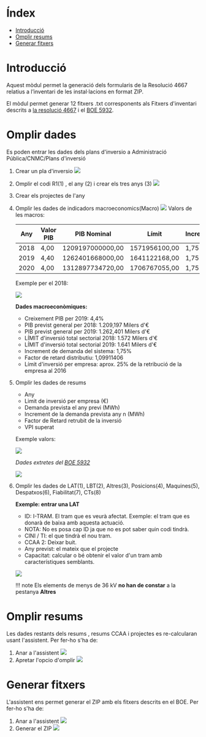 # Índex

- [Introducció](#introduccio)
- [Omplir resums](#omplir-resums)
- [Generar fitxers](#generar-fitxers)


# Introducció

Aquest mòdul permet la generació dels formularis de la Resolució 4667 relatius
a l’inventari de les instal·lacions en format ZIP.

El mòdul permet generar 12 fitxers .txt corresponents als Fitxers d'inventari descrits
a [la resolució 4667](http://www.boe.es/boe/dias/2017/04/28/pdfs/BOE-A-2017-4667.pdf)
i el [BOE 5932](https://www.boe.es/boe/dias/2016/06/17/pdfs/BOE-A-2016-5932.pdf).


# Omplir dades

Es poden entrar les dades dels plans d'inversio a Administració Pública/CNMC/Plans d'inversió

1. Crear un pla d'inversio
![](../../_static/cnmc/4667/planes1.png)
2. Omplir el codi R1(1) , el any (2) i crear els tres anys (3)
![](../../_static/cnmc/4667/planes2.png)
3. Crear els projectes de l'any
4. Omplir les dades de indicadors macroeconomics(Macro)
![](../../_static/cnmc/4667/planes3.png)
    Valors de les macros:

    | Any    | Valor PIB | PIB Nominal        | Límit              | Increment |
    |--------|-----------|--------------------|--------------------|-----------|
    | 2018   | 4,00      | 1209197000000,00   | 1571956100,00      | 1,75      |
    | 2019   | 4,40      | 1262401668000,00   | 1641122168,00      | 1,75      |
    | 2020   | 4,00      | 1312897734720,00   | 1706767055,00      | 1,75      |

    Exemple per el 2018:

    ![](../../_static/cnmc/4667/exemple2018.png)

    **Dades macroeconòmiques:**

    - Creixement PIB per 2019: 4,4%
    - PIB previst general per 2018: 1.209,197 Milers d'€
    - PIB previst general per 2019: 1.262,401 Milers d'€
    - LÍMIT d'inversió total sectorial 2018: 1.572 Milers d'€
    - LÍMIT d'inversió total sectorial 2019: 1.641 Milers d'€
    - Increment de demanda del sistema: 1,75%
    - Factor de retard distributiu: 1,09911406
    - Límit d'inversió per empresa: aprox. 25% de la retribució de la empresa al 2016

5. Omplir les dades de resums
    - Any
    - Limit de inversió per empresa (€)
    - Demanda prevista el any previ (MWh)
    - Increment de la demanda prevista any n (MWh)
    - Factor de Retard retrubit de la inversió
    - VPI superat

    Exemple valors:

    ![](../../_static/cnmc/4667/exemple_valors.png)

    _Dades extretes del [BOE 5932](https://www.boe.es/boe/dias/2016/06/17/pdfs/BOE-A-2016-5932.pdf)_

    ![](../../_static/cnmc/4667/exemple_resum.png)

6. Omplir les dades de LAT(1), LBT(2), Altres(3), Posicions(4), Maquines(5), Despatxos(6), Fiabilitat(7), CTs(8)

    **Exemple: entrar una LAT**

    - ID: I-TRAM. El tram que es veurà afectat. Exemple: el tram que es donarà de
    baixa amb aquesta actuació.
    - NOTA: No es posa cap ID ja que no es pot saber quin codi tindrà.
    - CINI / TI: el que tindrà el nou tram.
    - CCAA 2: Deixar buit.
    - Any previst: el mateix que el projecte
    - Capacitat: calcular o bé obtenir el valor d'un tram amb característiques semblants.

    ![](../../_static/cnmc/4667/lat.png)

    !!! note
	    Els elements de menys de 36 kV **no han de constar** a la pestanya **Altres**

# Omplir resums

Les dades restants dels resums , resums CCAA i projectes es re-calcularan usant l'assistent. Per fer-ho s'ha de:

1. Anar a l'assistent
![](../../_static/cnmc/4667/wizard_pla1.png)
2. Apretar l'opcio d'omplir
![](../../_static/cnmc/4667/wizard_pla2.png)

# Generar fitxers

L'assistent ens permet generar el ZIP amb els fitxers descrits en el BOE. Per fer-ho s'ha de:

 1. Anar a l'assistent
 ![](../../_static/cnmc/4667/wizard_pla3.png)
 2. Generar el ZIP
 ![](../../_static/cnmc/4667/wizard_pla4.png)
